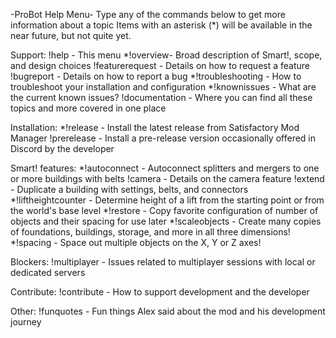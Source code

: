 -ProBot Help Menu-
Type any of the commands below to get more information about a topic
Items with an asterisk (*) will be available in the near future, but not quite yet.

Support:
!help - This menu
*!overview- Broad description of Smart!, scope, and design choices
!featurerequest - Details on how to request a feature
!bugreport - Details on how to report a bug
*!troubleshooting - How to troubleshoot your installation and configuration
*!knownissues - What are the current known issues?
!documentation - Where you can find all these topics and more covered in one place

Installation:
*!release - Install the latest release from Satisfactory Mod Manager
!prerelease - Install a pre-release version occasionally offered in Discord by the developer

Smart! features:
*!autoconnect - Autoconnect splitters and mergers to one or more buildings with belts
!camera - Details on the camera feature
!extend - Duplicate a building with settings, belts, and connectors
*!liftheightcounter - Determine height of a lift from the starting point or from the world's base level
*!restore - Copy favorite configuration of number of objects and their spacing for use later
*!scaleobjects - Create many copies of foundations, buildings, storage, and more in all three dimensions!
*!spacing - Space out multiple objects on the X, Y or Z axes!

Blockers:
!multiplayer - Issues related to multiplayer sessions with local or dedicated servers

Contribute:
!contribute - How to support development and the developer

Other:
!funquotes - Fun things Alex said about the mod and his development journey

